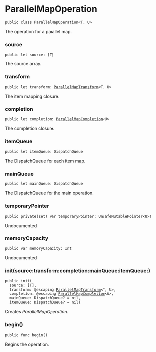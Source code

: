 # ParallelMapOperation
<pre class="highlight swift"><code><span class="kd">public</span> <span class="kd">class</span> <span class="kt">ParallelMapOperation</span><span class="o">&lt;</span><span class="kt">T</span><span class="p">,</span> <span class="kt">U</span><span class="o">&gt;</span></code></pre>

<p>The operation for a parallel map.</p>

### source
<pre class="highlight swift"><code><span class="kd">public</span> <span class="k">let</span> <span class="nv">source</span><span class="p">:</span> <span class="p">[</span><span class="kt">T</span><span class="p">]</span></code></pre>

<p>The source array.</p>

### transform
<pre class="highlight swift"><code><span class="kd">public</span> <span class="k">let</span> <span class="nv">transform</span><span class="p">:</span> <span class="kt"><a href="../Typealiases.md#/s:13ParallelFlock0A12MapTransforma">ParallelMapTransform</a></span><span class="o">&lt;</span><span class="kt">T</span><span class="p">,</span> <span class="kt">U</span><span class="o">&gt;</span></code></pre>

<p>The item mapping closure.</p>

### completion
<pre class="highlight swift"><code><span class="kd">public</span> <span class="k">let</span> <span class="nv">completion</span><span class="p">:</span> <span class="kt"><a href="../Typealiases.md#/s:13ParallelFlock0A13MapCompletiona">ParallelMapCompletion</a></span><span class="o">&lt;</span><span class="kt">U</span><span class="o">&gt;</span></code></pre>

<p>The completion closure.</p>

### itemQueue
<pre class="highlight swift"><code><span class="kd">public</span> <span class="k">let</span> <span class="nv">itemQueue</span><span class="p">:</span> <span class="kt">DispatchQueue</span></code></pre>

<p>The DispatchQueue for each item map.</p>

### mainQueue
<pre class="highlight swift"><code><span class="kd">public</span> <span class="k">let</span> <span class="nv">mainQueue</span><span class="p">:</span> <span class="kt">DispatchQueue</span></code></pre>

<p>The DispatchQueue for the main operation.</p>

### temporaryPointer
<pre class="highlight swift"><code><span class="kd">public</span> <span class="kd">private(set)</span> <span class="k">var</span> <span class="nv">temporaryPointer</span><span class="p">:</span> <span class="kt">UnsafeMutablePointer</span><span class="o">&lt;</span><span class="kt">U</span><span class="o">&gt;!</span></code></pre>

<p>Undocumented</p>

### memoryCapacity
<pre class="highlight swift"><code><span class="kd">public</span> <span class="k">var</span> <span class="nv">memoryCapacity</span><span class="p">:</span> <span class="kt">Int</span></code></pre>

<p>Undocumented</p>

### init(source:transform:completion:mainQueue:itemQueue:)
<pre class="highlight swift"><code><span class="kd">public</span> <span class="nf">init</span><span class="p">(</span>
  <span class="nv">source</span><span class="p">:</span> <span class="p">[</span><span class="kt">T</span><span class="p">],</span>
  <span class="nv">transform</span><span class="p">:</span> <span class="kd">@escaping</span> <span class="kt"><a href="../Typealiases.md#/s:13ParallelFlock0A12MapTransforma">ParallelMapTransform</a></span><span class="o">&lt;</span><span class="kt">T</span><span class="p">,</span> <span class="kt">U</span><span class="o">&gt;</span><span class="p">,</span>
  <span class="nv">completion</span><span class="p">:</span> <span class="kd">@escaping</span> <span class="kt"><a href="../Typealiases.md#/s:13ParallelFlock0A13MapCompletiona">ParallelMapCompletion</a></span><span class="o">&lt;</span><span class="kt">U</span><span class="o">&gt;</span><span class="p">,</span>
  <span class="nv">mainQueue</span><span class="p">:</span> <span class="kt">DispatchQueue</span><span class="p">?</span> <span class="o">=</span> <span class="kc">nil</span><span class="p">,</span>
  <span class="nv">itemQueue</span><span class="p">:</span> <span class="kt">DispatchQueue</span><span class="p">?</span> <span class="o">=</span> <span class="kc">nil</span><span class="p">)</span></code></pre>

<p>Creates <em>ParallelMapOperation</em>.</p>

### begin()
<pre class="highlight swift"><code><span class="kd">public</span> <span class="kd">func</span> <span class="nf">begin</span><span class="p">()</span></code></pre>

<p>Begins the operation.</p>

